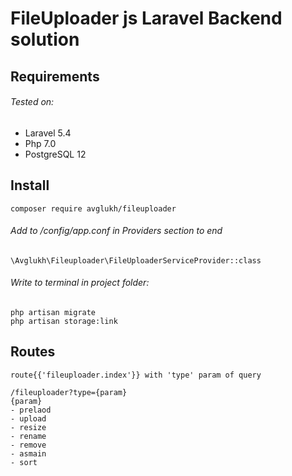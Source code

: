 # FileUploader js Laravel Backend solution
## Requirements
###### Tested on:
- Laravel 5.4
- Php 7.0
- PostgreSQL 12 
## Install
```
composer require avglukh/fileuploader
```
###### Add to /config/app.conf in Providers section to end
```
\Avglukh\Fileuploader\FileUploaderServiceProvider::class
```
###### Write to terminal in project folder:
```
php artisan migrate
php artisan storage:link
```
## Routes
```
route{{'fileuploader.index'}} with 'type' param of query

/fileuploader?type={param}
{param}
- prelaod
- upload
- resize
- rename
- remove
- asmain
- sort
```